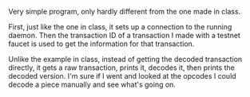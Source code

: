 Very simple program, only hardly different from the one made in class.

First, just like the one in class, it sets up a connection to the running daemon. Then the
transaction ID of a transaction I made with a testnet faucet is used to get the information for that
transaction.

Unlike the example in class, instead of getting the decoded transaction directly, it gets a raw
transaction, prints it, decodes it, then prints the decoded version. I'm sure if I went and looked
at the opcodes I could decode a piece manually and see what's going on.